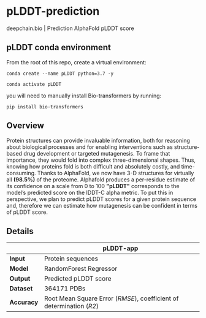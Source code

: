 # pLDDT-prediction

deepchain.bio | Prediction AlphaFold pLDDT score

## pLDDT conda environment

From the root of this repo, create a virtual environment:

```conda create --name pLDDT python=3.7 -y```

```conda activate pLDDT```

you will need to manually install Bio-transformers by running:

```pip install bio-transformers```


## Overview 

Protein structures can provide invaluable information, both for reasoning about biological processes and for enabling interventions such as structure-based drug development or targeted mutagenesis. To frame that importance, they would fold into complex three-dimensional shapes. Thus, knowing how proteins fold is both difficult and absolutely costly, and time-consuming. Thanks to AlphaFold, we now have 3-D structures for virtually all __(98.5%)__ of the proteome. Alphafold produces a per-residue estimate of its confidence on a scale from 0 to 100 __"pLDDT"__ corresponds to the model’s predicted score on the IDDT-C alpha metric. To put this in perspective, we plan to predict pLDDT scores for a given protein sequence and, therefore we can estimate how mutagenesis can be confident in terms of pLDDT score. 

## Details
|                   |                           pLDDT-app                                               |
|------------------ | --------------------------------------------------------------------------------- |
| __Input__         |            Protein sequences                                                      |
| __Model__         |            RandomForest Regressor                                                 |
| __Output__        |            Predicted pLDDT score                                                  |
| __Dataset__       |            364171 PDBs                                                            |
| __Accuracy__      |            Root Mean Square Error (_RMSE_), coefficient of determination (_R2_)   |



